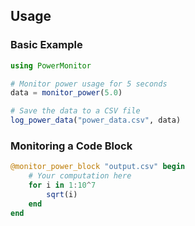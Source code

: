 ## Usage

### Basic Example
```julia
using PowerMonitor

# Monitor power usage for 5 seconds
data = monitor_power(5.0)

# Save the data to a CSV file
log_power_data("power_data.csv", data)
```

### Monitoring a Code Block
```julia
@monitor_power_block "output.csv" begin
    # Your computation here
    for i in 1:10^7
        sqrt(i)
    end
end
```
